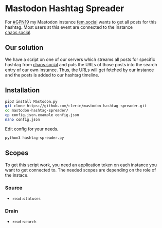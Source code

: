 # Mastodon Hashtag Spreader

For [#GPN19](https://entropia.de/GPN19) my Mastodon instance [fem.social](https://fem.social) wants to get all posts for this hashtag. Most users at this event are connected to the instance [chaos.social](https://chaos.social).

## Our solution
We have a script on one of our servers which streams all posts for specific hashtag from [chaos.social](https://chaos.social) and puts the URLs of those posts into the search entry of our own instance. Thus, the URLs will get fetched by our instance and the posts is added to our hashtag timeline.

## Installation
```bash
pip3 install Mastodon.py
git clone https://github.com/clerie/mastodon-hashtag-spreader.git
cd mastodon-hashtag-spreader/
cp config.json.example config.json
nano config.json
```
Edit config for your needs.
```bash
python3 hashtag-spreader.py
```

## Scopes
To get this script work, you need an application token on each instance you want to get connected to.
The needed scopes are depending on the role of the instace.

### Source
* `read:statuses`

### Drain
* `read:search`
